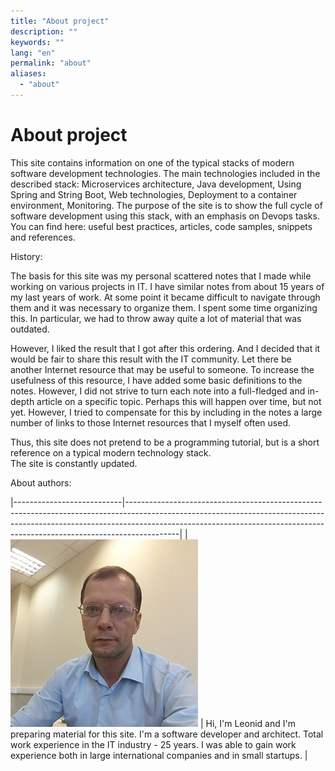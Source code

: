 ```yaml
---
title: "About project"
description: ""
keywords: ""
lang: "en"
permalink: "about"
aliases:
  - "about"
---
```



# About project

This site contains information on one of the typical stacks of modern software development technologies. The main technologies included in the described stack: Microservices architecture, Java development, Using Spring and String Boot, Web technologies, Deployment to a container environment, Monitoring. The purpose of the site is to show the full cycle of software development using this stack, with an emphasis on Devops tasks. You can find here: useful best practices, articles, code samples, snippets and references.

History:

The basis for this site was my personal scattered notes that I made while working on various projects in IT. I have similar notes from about 15 years of my last years of work. At some point it became difficult to navigate through them and it was necessary to organize them. I spent some time organizing this. In particular, we had to throw away quite a lot of material that was outdated.

However, I liked the result that I got after this ordering. And I decided that it would be fair to share this result with the IT community. Let there be another Internet resource that may be useful to someone. To increase the usefulness of this resource, I have added some basic definitions to the notes. However, I did not strive to turn each note into a full-fledged and in-depth article on a specific topic. Perhaps this will happen over time, but not yet. However, I tried to compensate for this by including in the notes a large number of links to those Internet resources that I myself often used.

Thus, this site does not pretend to be a programming tutorial, but is a short reference on a typical modern technology stack.  
The site is constantly updated.

About authors:

|---------------------------|-------------------------------------------------------------------------------------------------------------------------------------------------------------------------------------------------------------------------------------------------------|
| ![](../images/author.jpg) | Hi, I'm Leonid and I'm preparing material for this site. I'm a software developer and architect. Total work experience in the IT industry - 25 years. I was able to gain work experience both in large international companies and in small startups. |
